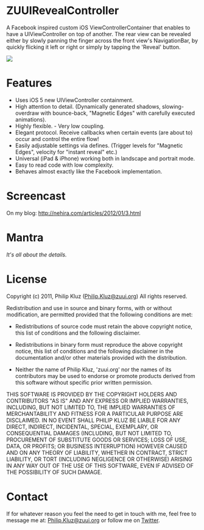 ZUUIRevealController
=======

A Facebook inspired custom iOS ViewControllerContainer that enables to have a UIViewController on top of another. The rear view can be revealed either by slowly panning the finger across the front view's NavigationBar, by quickly flicking it left or right or simply by tapping the 'Reveal' button.

[![](http://nehira.com/rsc/upld/revealcontroller_img_1.png)](http://nehira.com/rsc/upld/revealcontroller_img_1.png)

Features
=======

- Uses iOS 5 new UIViewController containment.
- High attention to detail. (Dynamically generated shadows, slowing-overdraw with bounce-back, "Magnetic Edges" with carefully executed animations).
- Highly flexible. - Very low coupling.
- Elegant protocol. Receive callbacks when certain events (are about to) occur and control the entire flow!
- Easily adjustable settings via defines. (Trigger levels for "Magnetic Edges", velocity for "instant reveal" etc.)
- Universal (iPad & iPhone) working both in landscape and portrait mode.
- Easy to read code with low complexity.
- Behaves almost exactly like the Facebook implementation.

Screencast
=======
On my blog: http://nehira.com/articles/2012/01/3.html

Mantra
=======

*It's all about the details.*

License
=======
Copyright (c) 2011, Philip Kluz (Philip.Kluz@zuui.org)
All rights reserved.

Redistribution and use in source and binary forms, with or without modification, are permitted provided that the following conditions are met:
 
* Redistributions of source code must retain the above copyright notice, this list of conditions and the following disclaimer.
 
* Redistributions in binary form must reproduce the above copyright notice, this list of conditions and the following disclaimer in the documentation and/or other materials provided with the distribution.

* Neither the name of Philip Kluz, 'zuui.org' nor the names of its contributors may be used to endorse or promote products derived from this software without specific prior written permission.

THIS SOFTWARE IS PROVIDED BY THE COPYRIGHT HOLDERS AND CONTRIBUTORS "AS IS" AND ANY EXPRESS OR IMPLIED WARRANTIES, INCLUDING, BUT NOT LIMITED TO, THE IMPLIED WARRANTIES OF MERCHANTABILITY AND FITNESS FOR A PARTICULAR PURPOSE ARE DISCLAIMED. IN NO EVENT SHALL PHILIP KLUZ BE LIABLE FOR ANY DIRECT, INDIRECT, INCIDENTAL, SPECIAL, EXEMPLARY, OR CONSEQUENTIAL DAMAGES (INCLUDING, BUT NOT LIMITED TO, PROCUREMENT OF SUBSTITUTE GOODS OR SERVICES; LOSS OF USE, DATA, OR PROFITS; OR BUSINESS INTERRUPTION) HOWEVER CAUSED AND ON ANY THEORY OF LIABILITY, WHETHER IN CONTRACT, STRICT LIABILITY, OR TORT (INCLUDING NEGLIGENCE OR OTHERWISE) ARISING IN ANY WAY OUT OF THE USE OF THIS SOFTWARE, EVEN IF ADVISED OF THE POSSIBILITY OF SUCH DAMAGE.

Contact
=======

If for whatever reason you feel the need to get in touch with me, feel free to message me at: Philip.Kluz@zuui.org or follow me on [Twitter](http://twitter.com/pkluz "Twitter").